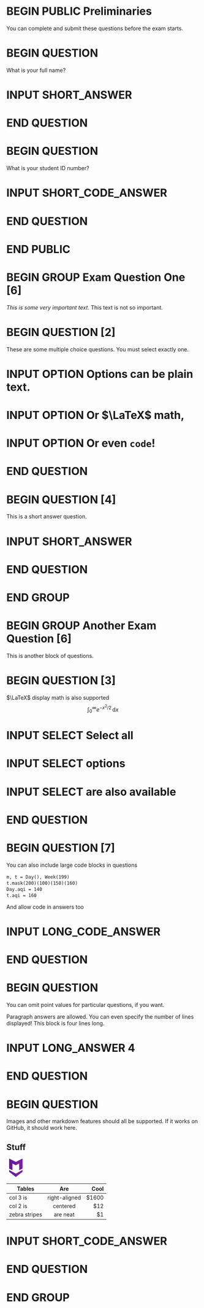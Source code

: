 # BEGIN PUBLIC Preliminaries
You can complete and submit these questions before the exam starts.

# BEGIN QUESTION
What is your full name?
# INPUT SHORT_ANSWER
# END QUESTION

# BEGIN QUESTION
What is your student ID number?
# INPUT SHORT_CODE_ANSWER
# END QUESTION

# END PUBLIC

# BEGIN GROUP Exam Question One [6]
*This is some very important text*. This text is not so important.

# BEGIN QUESTION [2]
These are some multiple choice questions. You must select exactly one.

# INPUT OPTION Options can be plain text.
# INPUT OPTION Or $\LaTeX$ math,
# INPUT OPTION Or even `code`!

# END QUESTION

# BEGIN QUESTION [4]
This is a short answer question.

# INPUT SHORT_ANSWER

# END QUESTION

# END GROUP

# BEGIN GROUP Another Exam Question [6]

This is another block of questions.

# BEGIN QUESTION [3]

$\LaTeX$ display math is also supported
$$
    \int_{0}^\infty e^{-x^2 / 2} \, \mathrm{d}x
$$

# INPUT SELECT Select all
# INPUT SELECT options
# INPUT SELECT are also available

# END QUESTION

# BEGIN QUESTION [7]
You can also include large code blocks in questions
```
m, t = Day(), Week(199)
t.mask(200)(100)(150)(160)
Day.aqi = 140
t.aqi = 160
```

And allow code in answers too
# INPUT LONG_CODE_ANSWER

# END QUESTION

# BEGIN QUESTION

You can omit point values for particular questions, if you want.

Paragraph answers are allowed. You can even specify the number of lines displayed! This block is four lines long.

# INPUT LONG_ANSWER 4

# END QUESTION

# BEGIN QUESTION

Images and other markdown features should all be supported. If it works on GitHub, it should work here.

## Stuff

![](https://github.com/adam-p/markdown-here/raw/master/src/common/images/icon48.png "Logo Title Text 1")

| Tables        | Are           | Cool  |
| ------------- |:-------------:| -----:|
| col 3 is      | right-aligned | $1600 |
| col 2 is      | centered      |   $12 |
| zebra stripes | are neat      |    $1 |

# INPUT SHORT_CODE_ANSWER

# END QUESTION

# END GROUP
